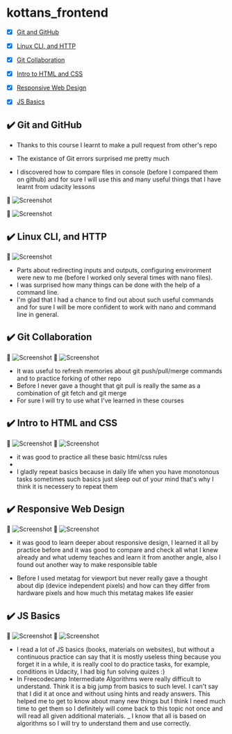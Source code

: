 # kottans_frontend

- [x] [Git and GitHub](https://github.com/earthaddicted/kottans_frontend/blob/master/README.md#heavy_check_mark-git-and-github)
- [x] [Linux CLI, and HTTP](https://github.com/earthaddicted/kottans_frontend/blob/master/README.md#heavy_check_mark-linux-cli-and-http)
- [x] [Git Collaboration](https://github.com/earthaddicted/kottans_frontend/blob/master/README.md#heavy_check_mark-git-collaboration)

- [x] [Intro to HTML and CSS](https://github.com/earthaddicted/kottans_frontend#heavy_check_mark-intro-to-html-and-css)
- [x] [Responsive Web Design](https://github.com/earthaddicted/kottans_frontend#heavy_check_mark-responsive-web-design)
- [x] [JS Basics](https://github.com/earthaddicted/kottans_frontend#heavy_check_mark-js-basics)

## :heavy_check_mark: Git and GitHub

- Thanks to this course I learnt to make a pull request from other's repo

- The existance of Git errors surprised me pretty much

- I discovered how to compare files in console (before I compared them on github) and for sure I will use this and many useful  things that I have learnt from udacity lessons

:paperclip: ![Screenshot](task_0/udacity_task_0_git.png)

:paperclip: ![Screenshot](task_0/tryGithub_task_0_git.png)


## :heavy_check_mark: Linux CLI, and HTTP

:paperclip: ![Screenshot](task_linux_cli/LearnTheCommandLine|Codecademy.png)
- 	Parts about redirecting inputs and outputs, configuring environment were new to me (before I worked only several times with nano files).
-	I was surprised how many things can be done with the help of a command line.
-	I'm glad that I had a chance to find out about such useful commands and for sure I will be more confident to work with nano and command line in general.


## :heavy_check_mark: Git Collaboration

:paperclip: ![Screenshot](task_git_collaboration/GitHub&Collaboration-Udacity.jpg)
:paperclip: ![Screenshot](task_git_collaboration/VersionControlwithGit-Udacity.png)

- It was useful to refresh memories about git push/pull/merge commands and to practice forking of other repo
- Before I never gave a thought that git pull is really the same as a combination of git fetch and git merge
- For sure I will try to use what I've learned in these courses


## :heavy_check_mark: Intro to HTML and CSS

:paperclip: ![Screenshot](task_git_html_css_intro/IntrotoHTMLandCSS-Udacity.jpg)
:paperclip: ![Screenshot](task_git_html_css_intro/HTMLAcademy_HTML_CSS.jpg)

- it was good to practice all these basic html/css rules
-
- I gladly repeat basics because in daily life when you have monotonous tasks sometimes such basics just sleep out of your mind that's why I think it is necessery to repeat them


## :heavy_check_mark: Responsive Web Design

:paperclip: ![Screenshot](task_responsive_web_design/flexboxfroggy.jpg)
:paperclip: ![Screenshot](task_responsive_web_design/ResponsiveWebDesignFundamentals-Udacity.jpg)


- it was good to learn deeper about responsive design, I learned it all by practice before and it was good to compare and check all what I knew already and what udemy teaches and learn it from another angle,
also I found out another way to make responsible table

- Before I used metatag for viewport but never really gave a thought about dip (device independent pixels) and how can they differ from hardware pixels and how much this metatag makes life easier


## :heavy_check_mark: JS Basics
:paperclip: ![Screenshot](task_js_basics/IntrotoJavaScriptUdacity.jpg)
:paperclip: ![Screenshot](task_js_basics/freeCodeCampIntermAlgorithms.jpg)


- I read a lot of JS basics (books, materials on websites), but without a continuous practice can say that it is mostly useless thing because you forget it in a while, it is really cool to do practice tasks, for example, conditions in Udacity, I had big fun solving quizes :)
- In Freecodecamp Intermediate Algorithms were really difficult to understand. Think it is a big jump from basics to such level. I can't say that I did it at once and without using hints and ready answers. This helped me to get to know about many new things but I think I need much time to get them so I definitely will come back to this topic not once and will read all given additional materials.
_ I know that all is based on algorithms so I will try to understand them and use correctly.
